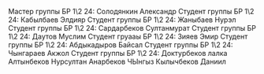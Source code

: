 Мастер группы БР 1\2 24: Солодянкин Александр
Студент группы БР 1\2 24: Кабылбаев Элдияр
Студент группы БР 1\2 24: Жаныбаев Нурэл
Студент группы БР 1\2 24: Сардарбеков Султанмурат
Студент группы БР 1\2 24: Даутов Муслим
Студент груааы БР 1\2 24: Зияев Эмир
Студент группы БР 1\2 24: Абдыкадыров Байсал
Студент группы БР 1\2 24: Чынгараев Акжол
Студент группы БР 1\2 24: Доктурбеков лалка
Алтынбеков Нурсултан
Анарбеков ЧЫнгыз
Кылычбеков Даниил